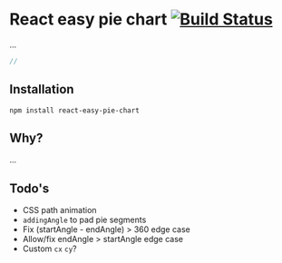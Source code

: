 # React easy pie chart [![Build Status][ci-img]][ci]

...

[ci-img]:                       https://travis-ci.org/toomuchdesign/react-easy-pie-chart.svg
[ci]:                           https://travis-ci.org/toomuchdesign/react-easy-pie-chart

```js
//
```

## Installation
```console
npm install react-easy-pie-chart
```

## Why?
...

## Todo's
- CSS path animation
- `addingAngle` to pad pie segments
- Fix (startAngle - endAngle) > 360 edge case
- Allow/fix endAngle > startAngle edge case
- Custom `cx` `cy`?
